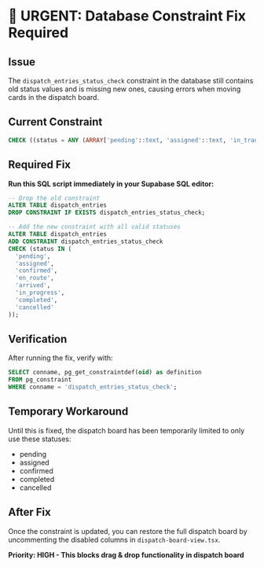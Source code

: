 # 🚨 URGENT: Database Constraint Fix Required

## Issue
The `dispatch_entries_status_check` constraint in the database still contains old status values and is missing new ones, causing errors when moving cards in the dispatch board.

## Current Constraint
```sql
CHECK ((status = ANY (ARRAY['pending'::text, 'assigned'::text, 'in_transit'::text, 'completed'::text, 'cancelled'::text])))
```

## Required Fix
**Run this SQL script immediately in your Supabase SQL editor:**

```sql
-- Drop the old constraint
ALTER TABLE dispatch_entries 
DROP CONSTRAINT IF EXISTS dispatch_entries_status_check;

-- Add the new constraint with all valid statuses
ALTER TABLE dispatch_entries 
ADD CONSTRAINT dispatch_entries_status_check 
CHECK (status IN (
  'pending', 
  'assigned', 
  'confirmed', 
  'en_route', 
  'arrived', 
  'in_progress', 
  'completed', 
  'cancelled'
));
```

## Verification
After running the fix, verify with:
```sql
SELECT conname, pg_get_constraintdef(oid) as definition 
FROM pg_constraint 
WHERE conname = 'dispatch_entries_status_check';
```

## Temporary Workaround
Until this is fixed, the dispatch board has been temporarily limited to only use these statuses:
- pending
- assigned  
- confirmed
- completed
- cancelled

## After Fix
Once the constraint is updated, you can restore the full dispatch board by uncommenting the disabled columns in `dispatch-board-view.tsx`.

**Priority: HIGH - This blocks drag & drop functionality in dispatch board** 